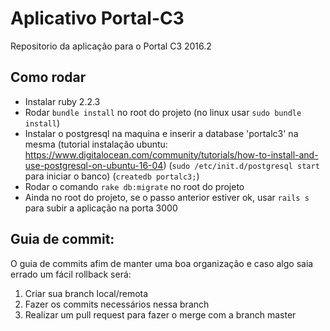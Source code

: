 # Aplicativo Portal-C3
Repositorio da aplicação para o Portal C3 2016.2



## Como rodar

- Instalar ruby 2.2.3
- Rodar `bundle install` no root do projeto (no linux usar `sudo bundle install`)
- Instalar o postgresql na maquina e inserir a database 'portalc3' na mesma (tutorial instalação ubuntu: https://www.digitalocean.com/community/tutorials/how-to-install-and-use-postgresql-on-ubuntu-16-04) (`sudo /etc/init.d/postgresql start` para iniciar o banco) (`createdb portalc3;`)
- Rodar o comando `rake db:migrate` no root do projeto
- Ainda no root do projeto, se o passo anterior estiver ok, usar `rails s` para subir a aplicação na porta 3000

## Guia de commit:

O guia de commits afim de manter uma boa organização e caso algo saia errado um fácil rollback será:

1. Criar sua branch local/remota
2. Fazer os commits necessários nessa branch
3. Realizar um pull request para fazer o merge com a branch master
